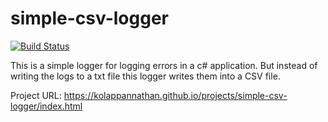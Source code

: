 # simple-csv-logger

[![Build Status](https://dev.azure.com/kolappannathan/nk.csv.logger/_apis/build/status/kolappannathan.simple-csv-logger?branchName=master)](https://dev.azure.com/kolappannathan/nk.csv.logger/_build/latest?definitionId=3?branchName=master)

This is a simple logger for logging errors in a c# application. But instead of writing the logs to a txt file this logger writes them into a CSV file.

Project URL: https://kolappannathan.github.io/projects/simple-csv-logger/index.html
